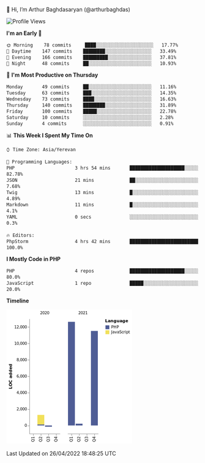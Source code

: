 👋 Hi, I’m Arthur Baghdasaryan (@arthurbaghdas)


<!--START_SECTION:waka-->
![Profile Views](http://img.shields.io/badge/Profile%20Views-0-blue)

**I'm an Early 🐤** 

```text
🌞 Morning    78 commits     ████░░░░░░░░░░░░░░░░░░░░░   17.77% 
🌆 Daytime    147 commits    ████████░░░░░░░░░░░░░░░░░   33.49% 
🌃 Evening    166 commits    █████████░░░░░░░░░░░░░░░░   37.81% 
🌙 Night      48 commits     ██░░░░░░░░░░░░░░░░░░░░░░░   10.93%

```
📅 **I'm Most Productive on Thursday** 

```text
Monday       49 commits     ██░░░░░░░░░░░░░░░░░░░░░░░   11.16% 
Tuesday      63 commits     ███░░░░░░░░░░░░░░░░░░░░░░   14.35% 
Wednesday    73 commits     ████░░░░░░░░░░░░░░░░░░░░░   16.63% 
Thursday     140 commits    ████████░░░░░░░░░░░░░░░░░   31.89% 
Friday       100 commits    █████░░░░░░░░░░░░░░░░░░░░   22.78% 
Saturday     10 commits     ░░░░░░░░░░░░░░░░░░░░░░░░░   2.28% 
Sunday       4 commits      ░░░░░░░░░░░░░░░░░░░░░░░░░   0.91%

```


📊 **This Week I Spent My Time On** 

```text
⌚︎ Time Zone: Asia/Yerevan

💬 Programming Languages: 
PHP                      3 hrs 54 mins       ████████████████████░░░░░   82.78% 
JSON                     21 mins             ██░░░░░░░░░░░░░░░░░░░░░░░   7.68% 
Twig                     13 mins             █░░░░░░░░░░░░░░░░░░░░░░░░   4.89% 
Markdown                 11 mins             █░░░░░░░░░░░░░░░░░░░░░░░░   4.1% 
YAML                     0 secs              ░░░░░░░░░░░░░░░░░░░░░░░░░   0.3%

🔥 Editors: 
PhpStorm                 4 hrs 42 mins       █████████████████████████   100.0%

```

**I Mostly Code in PHP** 

```text
PHP                      4 repos             ████████████████████░░░░░   80.0% 
JavaScript               1 repo              █████░░░░░░░░░░░░░░░░░░░░   20.0%

```


**Timeline**

![Chart not found](https://raw.githubusercontent.com/arthurbaghdas/arthurbaghdas/main/charts/bar_graph.png) 


 Last Updated on 26/04/2022 18:48:25 UTC
<!--END_SECTION:waka-->
